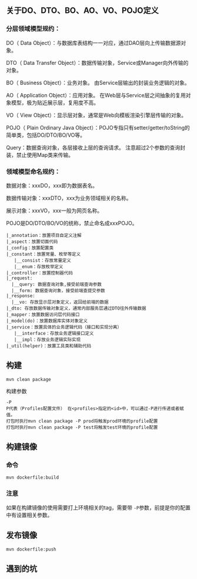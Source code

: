 ## 关于DO、DTO、BO、AO、VO、POJO定义

### 分层领域模型规约：

DO（ Data Object）：与数据库表结构一一对应，通过DAO层向上传输数据源对象。

DTO（ Data Transfer Object）：数据传输对象，Service或Manager向外传输的对象。

BO（ Business Object）：业务对象。 由Service层输出的封装业务逻辑的对象。

AO（ Application Object）：应用对象。 在Web层与Service层之间抽象的复用对象模型，极为贴近展示层，复用度不高。

VO（ View Object）：显示层对象，通常是Web向模板渲染引擎层传输的对象。

POJO（ Plain Ordinary Java Object）：POJO专指只有setter/getter/toString的简单类，包括DO/DTO/BO/VO等。

Query：数据查询对象，各层接收上层的查询请求。 注意超过2个参数的查询封装，禁止使用Map类来传输。

### 领域模型命名规约：

数据对象：xxxDO，xxx即为数据表名。

数据传输对象：xxxDTO，xxx为业务领域相关的名称。

展示对象：xxxVO，xxx一般为网页名称。

POJO是DO/DTO/BO/VO的统称，禁止命名成xxxPOJO。

```text
|_annotation：放置项目自定义注解
|_aspect：放置切面代码
|_config：放置配置类
|_constant：放置常量、枚举等定义
   |__consist：存放常量定义
   |__enum：存放枚举定义
|_controller：放置控制器代码
|_request:
  |__query: 数据查询对象,接受前端查询参数
  |__form: 数据查询对象，接受前端查提交参数
|_response:
  |__vo: 存放显示层对象定义，返回给前端的数据
|_dto: 存放数据传输对象定义，通常内部服务层通过DTO往外传输数据
|_mapper：放置数据访问层代码接口
|_model(do)：放置数据库实体对象定义
|_service：放置具体的业务逻辑代码（接口和实现分离）
   |__interface：存放业务逻辑接口定义
   |__impl：存放业务逻辑实际实现
|_util(helper)：放置工具类和辅助代码
```

## 构建

```shell
mvn clean package
```

构建参数

```text
-P
P代表（Profiles配置文件） 在<profiles>指定的<id>中，可以通过-P进行传递或者赋值。 
打包时执行mvn clean package -P prod将触发prod环境的profile配置 
打包时执行mvn clean package -P test将触发test环境的profile配置
```

## 构建镜像

### 命令

```shell
mvn dockerfile:build 
```

### 注意

如果在构建镜像的使用需要打上环境相关的tag，需要带 `-P`参数，前提是你的配置中有设置相关参数。

## 发布镜像

```shell
mvn dockerfile:push
```

## 遇到的坑
